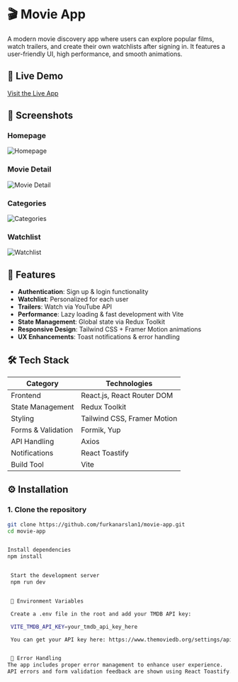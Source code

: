 # 🎬 Movie App

A modern movie discovery app where users can explore popular films, watch trailers, and create their own watchlists after signing in. It features a user-friendly UI, high performance, and smooth animations.

## 🔗 Live Demo

[Visit the Live App](https://movie-app-furkan.netlify.app/)

## 📸 Screenshots

### Homepage

![Homepage](./src/assets/movieAp.png)

### Movie Detail

![Movie Detail](./src/assets/movieDetail.png)

### Categories

![Categories](./src/assets/categories.png)

### Watchlist

![Watchlist](./src/assets/watchList.png)

## 🚀 Features

- **Authentication**: Sign up & login functionality
- **Watchlist**: Personalized for each user
- **Trailers**: Watch via YouTube API
- **Performance**: Lazy loading & fast development with Vite
- **State Management**: Global state via Redux Toolkit
- **Responsive Design**: Tailwind CSS + Framer Motion animations
- **UX Enhancements**: Toast notifications & error handling

## 🛠️ Tech Stack

| Category           | Technologies                |
| ------------------ | --------------------------- |
| Frontend           | React.js, React Router DOM  |
| State Management   | Redux Toolkit               |
| Styling            | Tailwind CSS, Framer Motion |
| Forms & Validation | Formik, Yup                 |
| API Handling       | Axios                       |
| Notifications      | React Toastify              |
| Build Tool         | Vite                        |

## ⚙️ Installation

### 1. Clone the repository

```bash
git clone https://github.com/furkanarslan1/movie-app.git
cd movie-app


Install dependencies
npm install


 Start the development server
 npm run dev


 📁 Environment Variables

 Create a .env file in the root and add your TMDB API key:

 VITE_TMDB_API_KEY=your_tmdb_api_key_here

 You can get your API key here: https://www.themoviedb.org/settings/api


 🧼 Error Handling
The app includes proper error management to enhance user experience.
API errors and form validation feedback are shown using React Toastify.
```
